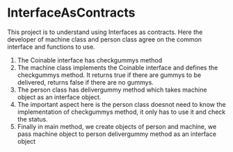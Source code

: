 # InterfaceAsContracts
This project is to understand using Interfaces as contracts.
Here the developer of machine class and person class agree on the common interface and functions to use.

1. The Coinable interface has checkgummys method
2. The machine class implements the Coinable interface and defines the checkgummys method. It returns true if there are gummys to be delivered,
   returns false if there are no gummys.
3. The person class has delivergummy method which takes machine object as an interface object.
4. The important aspect here is the person class doesnot need to know the implementation of checkgummys method, it only has to use it 
   and check the status.
5. Finally in main method, we create objects of person and machine, we pass machine object to person delivergummy method as an interface object


